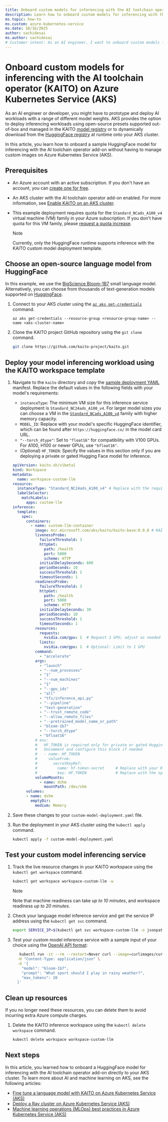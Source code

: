 ```yaml
---
title: Onboard custom models for inferencing with the AI toolchain operator (KAITO) on Azure Kubernetes Service (AKS)
description: Learn how to onboard custom models for inferencing with the AI toolchain operator (KAITO) on AKS.
ms.topic: how-to
ms.custom: azure-kubernetes-service
ms.date: 10/16/2025
author: sachidesai
ms.author: sachidesai
# Customer intent: As an AI engineer, I want to onboard custom models for inferencing on Azure Kubernetes Service using the AI toolchain operator, so that I can efficiently deploy and manage AI workloads without having to maintain custom images.
---
```


# Onboard custom models for inferencing with the AI toolchain operator (KAITO) on Azure Kubernetes Service (AKS)

As an AI engineer or developer, you might have to prototype and deploy AI workloads with a range of different model weights. AKS provides the option to deploy inferencing workloads using open-source presets supported out-of-box and managed in the KAITO [model registry](https://github.com/kaito-project/kaito/tree/main/presets) or to dynamically download from the [HuggingFace registry](https://huggingface.co/models) at runtime onto your AKS cluster.

In this article, you learn how to onboard a sample HuggingFace model for inferencing with the AI toolchain operator add-on without having to manage custom images on Azure Kubernetes Service (AKS).

## Prerequisites

- An Azure account with an active subscription. If you don't have an account, you can [create one for free](https://azure.microsoft.com/pricing/purchase-options/azure-account?cid=msft_learn).
- An AKS cluster with the AI toolchain operator add-on enabled. For more information, see [Enable KAITO on an AKS cluster](./ai-toolchain-operator.md#enable-the-ai-toolchain-operator-add-on-on-an-aks-cluster).
- This example deployment requires quota for the `Standard_NCads_A100_v4` virtual machine (VM) family in your Azure subscription. If you don't have quota for this VM family, please [request a quota increase](/azure/quotas/quickstart-increase-quota-portal).

    > [!NOTE]  
    > Currently, only the HuggingFace runtime supports inference with the KAITO custom model deployment template.

## Choose an open-source language model from HuggingFace

In this example, we use the [BigScience Bloom-1B7](https://huggingface.co/bigscience/bloom-1b7) small language model. Alternatively, you can choose from thousands of text-generation models supported on [HuggingFace](https://huggingface.co/models?pipeline_tag=text-generation).

1. Connect to your AKS cluster using the [`az aks get-credentials`](/cli/azure/aks#az_aks_get_credentials) command.

    ```azurecli-interactive
    az aks get-credentials --resource-group <resource-group-name> --name <aks-cluster-name>
    ```

2. Clone the KAITO project GitHub repository using the `git clone` command.

    ```bash
    git clone https://github.com/kaito-project/kaito.git
    ```

## Deploy your model inferencing workload using the KAITO workspace template

1. Navigate to the `kaito` directory and copy the [sample deployment YAML](https://github.com/kaito-project/kaito/tree/main/examples/custom-model-integration/custom-model-deployment.yaml) manifest. Replace the default values in the following fields with your model's requirements:

   - `instanceType`: The minimum VM size for this inference service deployment is `Standard_NC24ads_A100_v4`. For larger model sizes you can choose a VM in the [`Standard_NCads_A100_v4`](/azure/virtual-machines/sizes/gpu-accelerated/nca100v4-series) family with higher memory capacity.
   - `MODEL_ID`: Replace with your model's specific HuggingFace identifier, which can be found after `https://huggingface.co/` in the model card URL.
   - `"--torch_dtype"`: Set to `"float16"` for compatibility with V100 GPUs. For A100, H100 or newer GPUs, use `"bfloat16"`.
   - (Optional) `HF_TOKEN`: Specify the values in this section only if you are deploying a private or gated Hugging Face model for inference.

    ```yml
    apiVersion: kaito.sh/v1beta1
    kind: Workspace
    metadata:
      name: workspace-custom-llm
    resource:
      instanceType: "Standard_NC24ads_A100_v4" # Replace with the required VM SKU based on model requirements
      labelSelector:
        matchLabels:
          apps: custom-llm
    inference:
      template:
        spec:
          containers:
            - name: custom-llm-container
              image: mcr.microsoft.com/aks/kaito/kaito-base:0.0.8 # KAITO base image which includes hf runtime
              livenessProbe:
                failureThreshold: 3
                httpGet:
                  path: /health
                  port: 5000
                  scheme: HTTP
                initialDelaySeconds: 600
                periodSeconds: 10
                successThreshold: 1
                timeoutSeconds: 1
              readinessProbe:
                failureThreshold: 3
                httpGet:
                  path: /health
                  port: 5000
                  scheme: HTTP
                initialDelaySeconds: 30
                periodSeconds: 10
                successThreshold: 1
                timeoutSeconds: 1
              resources:
                requests:
                  nvidia.com/gpu: 1  # Request 1 GPU; adjust as needed
                limits:
                  nvidia.com/gpu: 1  # Optional: Limit to 1 GPU
              command:
                - "accelerate"
              args:
                - "launch"
                - "--num_processes"
                - "1"
                - "--num_machines"
                - "1"
                - "--gpu_ids"
                - "all"
                - "tfs/inference_api.py"
                - "--pipeline"
                - "text-generation"
                - "--trust_remote_code"
                - "--allow_remote_files"
                - "--pretrained_model_name_or_path"
                - "bloom-1b7"
                - "--torch_dtype"
                - "bfloat16"
              # env:
              #   HF_TOKEN is required only for private or gated Hugging Face models
              #   Uncomment and configure this block if needed
              #   - name: HF_TOKEN
              #     valueFrom:
              #       secretKeyRef:
              #         name: hf-token-secret     # Replace with your Kubernetes Secret name
              #         key: HF_TOKEN             # Replace with the specific key holding the token
              volumeMounts:
                - name: dshm
                  mountPath: /dev/shm
          volumes:
          - name: dshm
            emptyDir:
              medium: Memory
    ```

2. Save these changes to your `custom-model-deployment.yaml` file.
3. Run the deployment in your AKS cluster using the `kubectl apply` command.

    ```bash
    kubectl apply -f custom-model-deployment.yaml
    ```

## Test your custom model inferencing service

1. Track the live resource changes in your KAITO workspace using the `kubectl get workspace` command.

    ```bash
    kubectl get workspace workspace-custom-llm -w
    ```

    > [!NOTE]  
    > Note that machine readiness can take *up to 10 minutes*, and workspace readiness *up to 20 minutes*.

2. Check your language model inference service and get the service IP address using the `kubectl get svc` command.

    ```bash
    export SERVICE_IP=$(kubectl get svc workspace-custom-llm -o jsonpath='{.spec.clusterIP}')
    ```

3. Test your custom model inference service with a sample input of your choice using the [OpenAI API format](https://platform.openai.com/docs/api-reference/chat):

    ```bash
       kubectl run -it --rm --restart=Never curl --image=curlimages/curl -- curl -X POST http://$SERVICE_IP/v1/completions \
      -H "Content-Type: application/json" \
      -d '{
        "model": "bloom-1b7",
        "prompt": "What sport should I play in rainy weather?",
        "max_tokens": 20
      }'
    ```

## Clean up resources

If you no longer need these resources, you can delete them to avoid incurring extra Azure compute charges.

1. Delete the KAITO inference workspace using the `kubectl delete workspace` command.

    ```bash
    kubectl delete workspace workspace-custom-llm
    ```

## Next steps

In this article, you learned how to onboard a HuggingFace model for inferencing with the AI toolchain operator add-on directly to your AKS cluster. To learn more about AI and machine learning on AKS, see the following articles:

- [Fine tune a language model with KAITO on Azure Kubernetes Service (AKS)](./ai-toolchain-operator-fine-tune.md)
- [Deploy a Ray cluster on Azure Kubernetes Service (AKS)](./ray-overview.md)
- [Machine learning operations (MLOps) best practices in Azure Kubernetes Service (AKS)](./best-practices-ml-ops.md)
